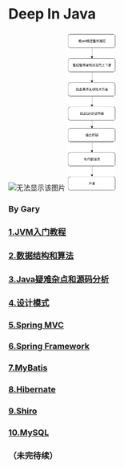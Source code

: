 # Deep In Java

<img src="https://i.imgur.com/x653nRK.png" width="20%" alt="无法显示该图片" />
<img src="./项目开发流程.png" width="19%" alt="无法显示该图片" />

### By Gary

### <a href="https://github.com/2016gary/Deep-In-Java/blob/master/1.JVM/JVM%E5%85%A5%E9%97%A8%E6%95%99%E7%A8%8B.md">1.JVM入门教程</a>
### <a href="https://github.com/2016gary/Deep-In-Java/blob/master/2.%E6%95%B0%E6%8D%AE%E7%BB%93%E6%9E%84%E5%92%8C%E7%AE%97%E6%B3%95/%E6%95%B0%E6%8D%AE%E7%BB%93%E6%9E%84%E5%92%8C%E7%AE%97%E6%B3%95.md">2.数据结构和算法</a>
### <a href="https://github.com/2016gary/Deep-In-Java/blob/master/3.Java%E7%96%91%E9%9A%BE%E6%9D%82%E7%82%B9%E5%92%8C%E6%BA%90%E7%A0%81%E5%88%86%E6%9E%90/Java%E7%96%91%E9%9A%BE%E6%9D%82%E7%82%B9%E5%92%8C%E6%BA%90%E7%A0%81%E5%88%86%E6%9E%90.md">3.Java疑难杂点和源码分析</a>
### <a href="https://github.com/2016gary/Deep-In-Java/blob/master/4.%E8%AE%BE%E8%AE%A1%E6%A8%A1%E5%BC%8F/%E8%AE%BE%E8%AE%A1%E6%A8%A1%E5%BC%8F.md">4.设计模式</a>
### <a href="https://github.com/2016gary/Deep-In-Java/blob/master/5.Spring%20MVC/Spring%20MVC.md">5.Spring MVC</a>
### <a href="">6.Spring Framework</a>
### <a href="">7.MyBatis</a>
### <a href="">8.Hibernate</a>
### <a href="">9.Shiro</a>
### <a href="https://github.com/2016gary/Deep-In-Java/blob/master/10.MySQL/MySQL.md">10.MySQL</a>

### （未完待续）
